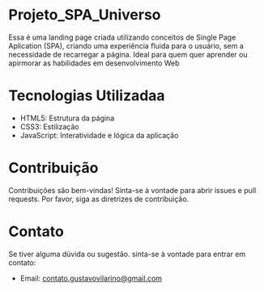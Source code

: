 # Projeto_SPA_Universo

Essa é uma landing page criada utilizando conceitos de Single Page Aplication (SPA), criando uma experiência fluida para o usuário, sem a necessidade de recarregar a página. Ideal para quem quer aprender ou apirmorar as habilidades em desenvolvimento Web


# Tecnologias Utilizadaa

- HTML5: Estrutura da página
- CSS3: Estilização
- JavaScript: Interatividade e lógica da aplicação

# Contribuição

Contribuições são bem-vindas! Sinta-se à vontade para abrir issues e pull requests. Por favor, siga as diretrizes de contribuição.

# Contato

Se tiver alguma dúvida ou sugestão. sinta-se à vontade para entrar em contato:

- Email: contato.gustavovilarino@gmail.com
